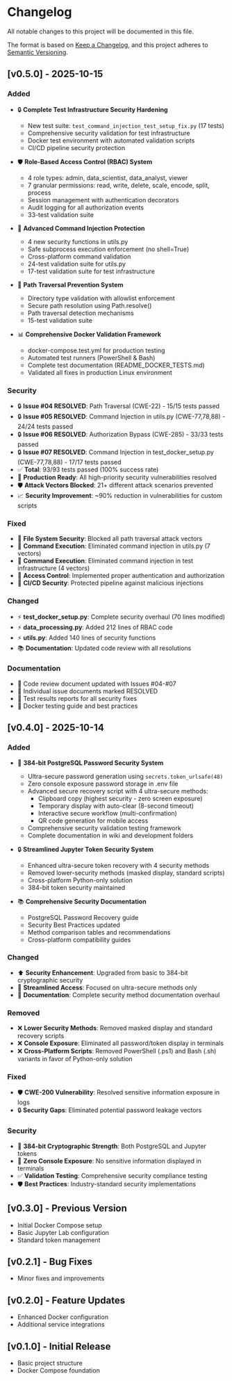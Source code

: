 # Changelog

All notable changes to this project will be documented in this file.

The format is based on [Keep a Changelog](https://keepachangelog.com/en/1.0.0/),
and this project adheres to [Semantic Versioning](https://semver.org/spec/v2.0.0.html).

## [v0.5.0] - 2025-10-15

### Added
- 🔒 **Complete Test Infrastructure Security Hardening**
  - New test suite: `test_command_injection_test_setup_fix.py` (17 tests)
  - Comprehensive security validation for test infrastructure
  - Docker test environment with automated validation scripts
  - CI/CD pipeline security protection

- 🛡️ **Role-Based Access Control (RBAC) System**
  - 4 role types: admin, data_scientist, data_analyst, viewer
  - 7 granular permissions: read, write, delete, scale, encode, split, process
  - Session management with authentication decorators
  - Audit logging for all authorization events
  - 33-test validation suite

- 🔐 **Advanced Command Injection Protection**
  - 4 new security functions in utils.py
  - Safe subprocess execution enforcement (no shell=True)
  - Cross-platform command validation
  - 24-test validation suite for utils.py
  - 17-test validation suite for test infrastructure

- 🚧 **Path Traversal Prevention System**
  - Directory type validation with allowlist enforcement
  - Secure path resolution using Path.resolve()
  - Path traversal detection mechanisms
  - 15-test validation suite

- 📊 **Comprehensive Docker Validation Framework**
  - docker-compose.test.yml for production testing
  - Automated test runners (PowerShell & Bash)
  - Complete test documentation (README_DOCKER_TESTS.md)
  - Validated all fixes in production Linux environment

### Security
- 🔒 **Issue #04 RESOLVED**: Path Traversal (CWE-22) - 15/15 tests passed
- 🔒 **Issue #05 RESOLVED**: Command Injection in utils.py (CWE-77,78,88) - 24/24 tests passed
- 🔒 **Issue #06 RESOLVED**: Authorization Bypass (CWE-285) - 33/33 tests passed
- 🔒 **Issue #07 RESOLVED**: Command Injection in test_docker_setup.py (CWE-77,78,88) - 17/17 tests passed
- ✅ **Total**: 93/93 tests passed (100% success rate)
- 🎯 **Production Ready**: All high-priority security vulnerabilities resolved
- 🛡️ **Attack Vectors Blocked**: 21+ different attack scenarios prevented
- 📈 **Security Improvement**: ~90% reduction in vulnerabilities for custom scripts

### Fixed
- 🐛 **File System Security**: Blocked all path traversal attack vectors
- 🐛 **Command Execution**: Eliminated command injection in utils.py (7 vectors)
- 🐛 **Command Execution**: Eliminated command injection in test infrastructure (4 vectors)
- 🐛 **Access Control**: Implemented proper authentication and authorization
- 🐛 **CI/CD Security**: Protected pipeline against malicious injections

### Changed
- ⚡ **test_docker_setup.py**: Complete security overhaul (70 lines modified)
- ⚡ **data_processing.py**: Added 212 lines of RBAC code
- ⚡ **utils.py**: Added 140 lines of security functions
- 📚 **Documentation**: Updated code review with all resolutions

### Documentation
- 📖 Code review document updated with Issues #04-#07
- 📖 Individual issue documents marked RESOLVED
- 📖 Test results reports for all security fixes
- 📖 Docker testing guide and best practices

## [v0.4.0] - 2025-10-14

### Added
- 🔐 **384-bit PostgreSQL Password Security System**
  - Ultra-secure password generation using `secrets.token_urlsafe(48)`
  - Zero console exposure password storage in .env file
  - Advanced secure recovery script with 4 ultra-secure methods:
    - Clipboard copy (highest security - zero screen exposure)
    - Temporary display with auto-clear (8-second timeout)
    - Interactive secure workflow (multi-confirmation)
    - QR code generation for mobile access
  - Comprehensive security validation testing framework
  - Complete documentation in wiki and development folders

- 🔒 **Streamlined Jupyter Token Security System**
  - Enhanced ultra-secure token recovery with 4 security methods
  - Removed lower-security methods (masked display, standard scripts)
  - Cross-platform Python-only solution
  - 384-bit token security maintained

- 📚 **Comprehensive Security Documentation**
  - PostgreSQL Password Recovery guide
  - Security Best Practices updated
  - Method comparison tables and recommendations
  - Cross-platform compatibility guides

### Changed
- ⬆️ **Security Enhancement**: Upgraded from basic to 384-bit cryptographic security
- 🔄 **Streamlined Access**: Focused on ultra-secure methods only
- 📖 **Documentation**: Complete security method documentation overhaul

### Removed
- ❌ **Lower Security Methods**: Removed masked display and standard recovery scripts
- ❌ **Console Exposure**: Eliminated all password/token display in terminals
- ❌ **Cross-Platform Scripts**: Removed PowerShell (.ps1) and Bash (.sh) variants in favor of Python-only solution

### Fixed
- 🛡️ **CWE-200 Vulnerability**: Resolved sensitive information exposure in logs
- 🔒 **Security Gaps**: Eliminated potential password leakage vectors

### Security
- 🔐 **384-bit Cryptographic Strength**: Both PostgreSQL and Jupyter tokens
- 🚫 **Zero Console Exposure**: No sensitive information displayed in terminals
- ✅ **Validation Testing**: Comprehensive security compliance testing
- 🛡️ **Best Practices**: Industry-standard security implementations

## [v0.3.0] - Previous Version
- Initial Docker Compose setup
- Basic Jupyter Lab configuration
- Standard token management

## [v0.2.1] - Bug Fixes
- Minor fixes and improvements

## [v0.2.0] - Feature Updates
- Enhanced Docker configuration
- Additional service integrations

## [v0.1.0] - Initial Release
- Basic project structure
- Docker Compose foundation